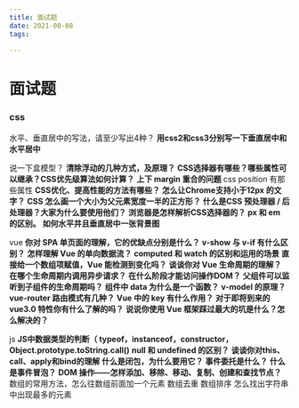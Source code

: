 ```yaml
---
title: 面试题
date: 2021-08-08
tags:
 
---
```


#  面试题
### css
水平、垂直居中的写法，请至少写出4种？ **用css2和css3分别写一下垂直居中和水平居中**


说一下盒模型？
**清除浮动的几种方式，及原理？**
**CSS选择器有哪些？哪些属性可以继承？CSS优先级算法如何计算？**
**上下 margin 重合的问题**
css position 有那些属性
**CSS优化、提高性能的方法有哪些？**
**怎么让Chrome支持小于12px 的文字？**
**CSS 怎么画一个大小为父元素宽度一半的正方形？**
**什么是CSS 预处理器 / 后处理器？大家为什么要使用他们？**
**浏览器是怎样解析CSS选择器的？**
**px 和 em 的区别。**
**如何水平并且垂直居中一张背景图**


vue
**你对 SPA 单页面的理解，它的优缺点分别是什么？**
**v-show 与 v-if 有什么区别？**
**怎样理解 Vue 的单向数据流？**
**computed 和 watch 的区别和运用的场景**
**直接给一个数组项赋值，Vue 能检测到变化吗？**
**谈谈你对 Vue 生命周期的理解？**
**在哪个生命周期内调用异步请求？**
**在什么阶段才能访问操作DOM？**
**父组件可以监听到子组件的生命周期吗？**
**组件中 data 为什么是一个函数？**
**v-model 的原理？**
**vue-router 路由模式有几种？**
**Vue 中的 key 有什么作用？**
**对于即将到来的 vue3.0 特性你有什么了解的吗？**
**说说你使用 Vue 框架踩过最大的坑是什么？怎么解决的？**

js
**JS中数据类型的判断（ typeof，instanceof，constructor，Object.prototype.toString.call()**
**null 和 undefined 的区别？**
**谈谈你对this、call、apply和bind的理解**
**什么是闭包，为什么要用它？**
**事件委托是什么？**
**什么是事件冒泡？**
**DOM 操作——怎样添加、移除、移动、复制、创建和查找节点？**
数组的常用方法，怎么往数组前面加一个元素
数组去重
数组排序
怎么找出字符串中出现最多的元素





